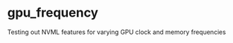 gpu_frequency
=============

Testing out NVML features for varying GPU clock and memory frequencies
